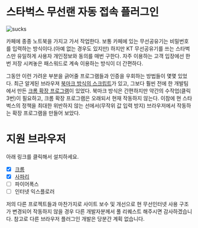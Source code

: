 # 스타벅스 무선랜 자동 접속 플러그인

![sucks](https://raw.githubusercontent.com/mrz1277/Starsucks/master/sucks.jpg)

카페에 종종 노트북을 가지고 가서 작업한다.
보통 카페에 있는 무선공유기는 비밀번호를 입력하는 방식이다.(아예 없는 경우도 있지만)
하지만 KT 무선공유기를 쓰는 스타벅스만 유일하게 사용자 개인정보와 동의를 매번 구한다.
자주 이용하는 고객 입장에선 한번 저장 시켜놓은 패스워드로 계속 이용하는 방식이 더 간편하다.

그동안 이런 가려운 부분을 긁어줄 프로그램들과 인증을 우회하는 방법들이 몇몇 있었다.
최근 알게된 브라우져 [북마크 방식의 스크립트](http://tumblog.ryubro.com/post/119509867393/starbucks-wifi-bookmarklet)가 있고,
그보다 훨씬 전에 한 개발팀에서 만든 [크롬 확장 프로그램](https://chrome.google.com/webstore/detail/ladybucks/fnpekdnicnempagdlmphknomnopaognh?hl=ko)이 있었다.
북마크 방식은 간편하지만 약간의 수작업(클릭 3번)이 필요하고, 크롬 확장 프로그램은 오래되서 현재 작동하지 않는다.
이참에 현 스타벅스의 정책을 최대한 위반하지 않는 선에서(무작위 값 입력 방지) 브라우저에서 작동하는 확장 프로그램을 만들어 보았다.

# 지원 브라우저

아래 링크를 클릭해서 설치하세요.

- [x] [크롬](https://chrome.google.com/webstore/detail/starsucks/ccpijncgingpepdgbjaglhnomiikmenp)
- [x] [사파리](https://github.com/mrz1277/Starsucks/releases/download/1.0.0/Starsucks.safariextz)
- [ ] 파이어폭스
- [ ] 인터넷 익스플로러

저의 다른 프로젝트들과 마찬가지로 사이트 보수 및 개선으로 현 무선인터넷 사용 구조가 변경되어 작동하지 않을 경우 다른 개발자분께서 풀 리퀘스트 해주시면 감사하겠습니다. 참고로 다른 브라우저 플러그인 개발은 당분간 계획 없습니다.
